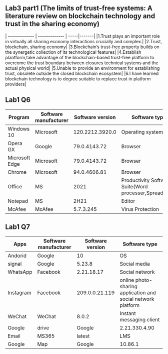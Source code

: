 ## Lab3 part1 (The limits of trust-free systems: A literature review on blockchain technology and trust in the sharing economy)
| ------------- | ------------- | -----|-------|
|1.Trust plays an important role in virtually all sharing economy interactions crucially and complex.|
|2.Trust, blockchain, sharing economy|
|3.Blockchain’s trust-free property builds on the synergetic collection of its technological features|
|4.Establish plantform,take advantage of the blockchain-based trust-free platform to overcome the trust boundary between closures technical systems and the actual physical world|
|5.Unable to provide an environment for establishing trust, obsolete outside the closed blockchain ecosystem|
|6.I have learned blockchain technology is to degree suitable to replace trust in platform providers|

## Lab1 Q6
| Program  |Software manufacturer | Software version| Software type|
| ------------- | ------------- | -----|-------|
| Windows 10  | Microsoft | 120.2212.3920.0| Operating system|
| Opera GX | Google  | 79.0.4143.72| Browser|
| Microsoft Edge  | Microsoft  | 79.0.4143.72| Browser|
| Chrome  | Microsoft  | 94.0.4606.81| Browser|
| Office  | MS  | 2021| Productivity Software Suite(Word processer,Spreadsheet|
| Notepad | MS  | 2H21|Editor|
| McAfee  | McAfee  | 5.7.3.245| Virus Protection|

## Lab1 Q7
| Apps | Software manufacturer | Software version | Software type|
| ------------- | ------------- | -----|-------|
| Andorid | Google | 10 | OS|
| signal | Google | 5.23.8| Social media|
| WhatsApp | Facebook | 2.21.18.17| Social network|
| Instagram | Facebook | 209.0.0.21.119| online photo-sharing application and social network platform|
| WeChat | WeChat | 8.0.2 |Instant messaging client|
| Google | drive| Google|2.21.330.4.90| Cloud-based storage services|
| Email| MS365| latest| LMS|
| Google| Map|Google| 10.86.1| Navigation|

